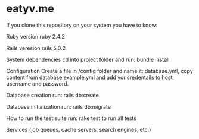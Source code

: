 # eatyv.me
If you clone this repository on your system you have to know:

Ruby version ruby 2.4.2

Rails veresion rails 5.0.2

System dependencies cd into project folder and run: bundle install

Configuration Create a file in /config folder and name it: database.yml, copy content from database.example.yml and add yor credentails to host, username and password.

Database creation run: rails db:create

Database initialization run: rails db:migrate

How to run the test suite run: rake test to run all tests

Services (job queues, cache servers, search engines, etc.)
